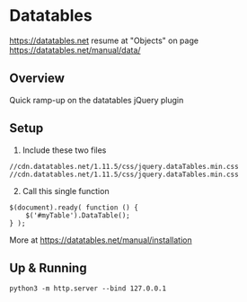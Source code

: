 # Datatables

https://datatables.net
resume at "Objects" on page https://datatables.net/manual/data/

## Overview

Quick ramp-up on the datatables jQuery plugin

## Setup

1. Include these two files 

```
//cdn.datatables.net/1.11.5/css/jquery.dataTables.min.css
//cdn.datatables.net/1.11.5/css/jquery.dataTables.min.css
```

2. Call this single function 

```
$(document).ready( function () {
    $('#myTable').DataTable();
} );
```

More at https://datatables.net/manual/installation

## Up & Running

`python3 -m http.server --bind 127.0.0.1`